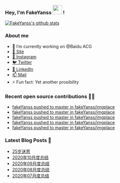 ### Hey, I'm FakeYanss <img src="https://media.giphy.com/media/hvRJCLFzcasrR4ia7z/giphy.gif" width="30px"> !

[![FakeYanss's github stats](https://github-readme-stats.vercel.app/api?username=fakeyanss)](https://github.com/fakeyanss)

### About me
- 🔭 I’m currently working on @Baidu ACG
- [🦓 Site](https://foreti.me)
- [📸 Instagram](https://www.instagram.com/fakeyanss/)
- [🐦 Twitter](https://twitter.com/fakeYanss)
- [💼 LinkedIn](https://www.linkedin.com/in/foretime) 
- [📫 Mail](mailto:yanshisangc@gmail.com)
- ⚡ Fun fact: Yet another prosibility

### Recent open source contributions 👨‍💻

<!-- GITHUB:START -->
- [fakeYanss pushed to master in fakeYanss/imgplace](https://github.com/fakeYanss/imgplace/compare/a9134d3ff1...4d9d055ede)
- [fakeYanss pushed to master in fakeYanss/imgplace](https://github.com/fakeYanss/imgplace/compare/a19af92ceb...a9134d3ff1)
- [fakeYanss pushed to master in fakeYanss/imgplace](https://github.com/fakeYanss/imgplace/compare/250f27a12a...a19af92ceb)
- [fakeYanss pushed to master in fakeYanss/imgplace](https://github.com/fakeYanss/imgplace/compare/3fddccc1a6...250f27a12a)
- [fakeYanss pushed to master in fakeYanss/imgplace](https://github.com/fakeYanss/imgplace/compare/be8af6c022...3fddccc1a6)
<!-- GITHUB:END -->

### Latest Blog Posts 📕
<!-- BLOG:START -->
- [25岁迷思](https://foreti.me/blog/2021/01/09/thinking-at-25-years-old/)
- [2020年10月度总结](https://foreti.me/blog/2020/10/28/2020-10-review/)
- [2020年09月度总结](https://foreti.me/blog/2020/10/28/2020-09-review/)
- [2020年08月度总结](https://foreti.me/blog/2020/09/05/2020-08-review/)
- [2020年07月度总结](https://foreti.me/blog/2020/07/29/2020-07-review/)
<!-- BLOG:END -->
